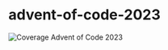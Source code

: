 # advent-of-code-2023
![Coverage](https://img.shields.io/badge/Coverage-90.4%25-brightgreen)
Advent of Code 2023
